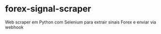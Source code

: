 # forex-signal-scraper
Web scraper em Python com Selenium para extrair sinais Forex e enviar via webhook
